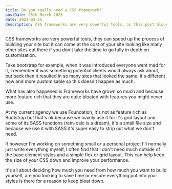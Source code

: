 ```yaml
---
title: Do you really need a CSS framework?
postDate: 25th March 2023
date: 2023-03-25
description: CSS frameworks are very powerful tools, in this post Gloucestershire Web Developer Daniel Hudson discusses the pro's and cons.
---
```

CSS frameworks are very powerful tools, they can speed up the process of building your site but it can come at the cost of your site looking like many other sites out there if you don't take the time to go fully in depth on customisation.

Take bootstrap for example, when it was introduced everyone went mad for it, I remember it was something potential clients would always ask about, but back then it resulted in so many sites that looked the same, it's different now and more customisable so this doesn't happen as much.

What has also happened is Frameworks have grown so much and because more feature rich that they are quite bloated with features you might never use. 

At my current agency we use Foundation, it's not as feature rich as Bootstrap but that's ok because we mainly use it for it's grid layout and some of its SASS functions (rem-calc is a dream), it's a small file size and because we use it with SASS it's super easy to strip out what we don't need.

If however I'm working on something small or a personal project I'll normally just write everything myself, I often find that I don't need much outside of the base element styles and a simple flex or grid layout. This can help keep the size of your CSS down and improve your performance.

It's all about deciding how much you need from how much you want to build yourself, are you looking to save time or ensure everything put into your styles is there for a reason to keep bloat down.